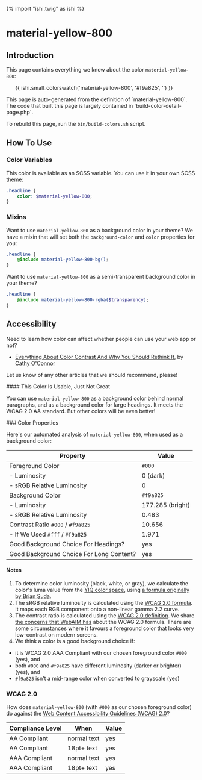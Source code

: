 {% import "ishi.twig" as ishi %}
# material-yellow-800

## Introduction

This page contains everything we know about the color `material-yellow-800`:

<div class="grid">
    <div class="cell">
        <div class="swatch">
            <ul>
                {{ ishi.small_colorswatch('material-yellow-800', '#f9a825', '') }}
            </ul>
        </div>
    </div>
</div>

<div class="callout attention" markdown="1">
This page is auto-generated from the definition of `material-yellow-800`. The code that built this page is largely contained in `build-color-detail-page.php`.

To rebuild this page, run the `bin/build-colors.sh` script.
</div>

## How To Use

### Color Variables

This color is available as an SCSS variable. You can use it in your own SCSS theme:

```scss
.headline {
    color: $material-yellow-800;
}
```

### Mixins

Want to use `material-yellow-800` as a background color in your theme? We have a mixin that will set both the `background-color` and `color` properties for you:

```scss
.headline {
    @include material-yellow-800-bg();
}
```

Want to use `material-yellow-800` as a semi-transparent background color in your theme?

```scss
.headline {
    @include material-yellow-800-rgba($transparency);
}
```

## Accessibility

Need to learn how color can affect whether people can use your web app or not?

* [Everything About Color Contrast And Why You Should Rethink It](https://www.smashingmagazine.com/2014/10/color-contrast-tips-and-tools-for-accessibility/), by [Cathy O'Connor](http://www.twitter.com/cagocon)

Let us know of any other articles that we should recommend, please!
<div class="callout warning" markdown="1">
#### This Color Is Usable, Just Not Great

You can use `material-yellow-800` as a background color behind normal paragraphs, and as a background color for large headings. It meets the WCAG 2.0 AA standard. But other colors will be even better!
</div>
### Color Properties

Here's our automated analysis of `material-yellow-800`, when used as a background color:

Property | Value
---------|------
Foreground Color | `#000`
- Luminosity | 0 (dark)
- sRGB Relative Luminosity | 0
Background Color | `#f9a825`
- Luminosity | 177.285 (bright)
- sRGB Relative Luminosity | 0.483
Contrast Ratio `#000` / `#f9a825` | 10.656
- If We Used `#fff` / `#f9a825` | 1.971
Good Background Choice For Headings? | yes
Good Background Choice For Long Content? | yes

#### Notes

1. To determine color luminosity (black, white, or gray), we calculate the color's luma value from the [YIQ color space](https://en.wikipedia.org/wiki/YIQ), using [a formula originally by Brian Suda](https://24ways.org/2010/calculating-color-contrast/).
1. The sRGB relative luminosity is calculated using the [WCAG 2.0 formula](https://www.w3.org/TR/WCAG20/#relativeluminancedef). It maps each RGB component onto a non-linear gamma 2.2 curve.
1. The contrast ratio is calculated using the [WCAG 2.0 definition](https://www.w3.org/TR/2008/REC-WCAG20-20081211/#contrast-ratiodef). We share [the concerns that WebAIM has](http://webaim.org/blog/wcag-2-1-feedback/) about the WCAG 2.0 formula. There are some circumstances where it favours a foreground color that looks very low-contrast on modern screens.
1. We think a color is a good background choice if:
  - it is WCAG 2.0 AAA Compliant with our chosen foreground color `#000` (yes), and
  - both `#000` and `#f9a825` have different luminosity (darker or brighter) (yes), and
  - `#f9a825` isn't a mid-range color when converted to grayscale (yes)

### WCAG 2.0

How does `material-yellow-800` (with `#000` as our chosen foreground color) do against the [Web Content Accessibility Guidelines (WCAG) 2.0](https://www.w3.org/TR/WCAG20/)?

Compliance Level | When | Value
-----------------|------|------
AA Compliant | normal text | yes
AA Compliant | 18pt+ text | yes
AAA Compliant | normal text | yes
AAA Compliant | 18pt+ text | yes